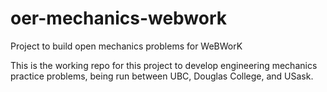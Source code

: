 # oer-mechanics-webwork
Project to build open mechanics problems for WeBWorK

This is the working repo for this project to develop engineering mechanics practice problems, being run between UBC, Douglas College, and USask. 

